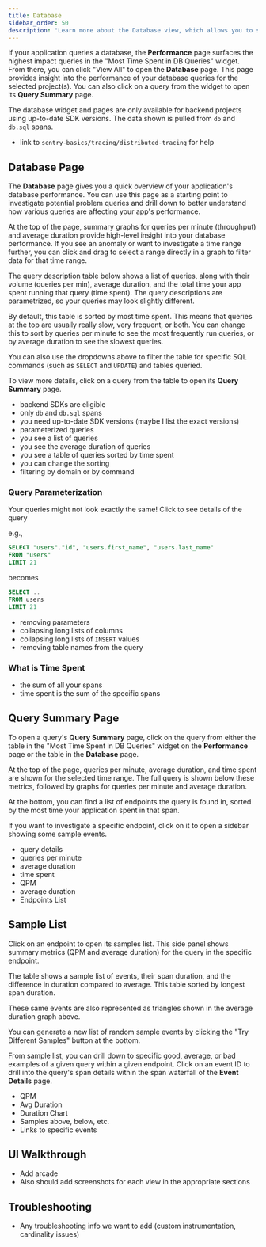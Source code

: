 ```yaml
---
title: Database
sidebar_order: 50
description: "Learn more about the Database view, which allows you to see your database queries, and debug their performance."
---
```


If your application queries a database, the **Performance** page surfaces the highest impact queries in the "Most Time Spent in DB Queries" widget. From there, you can click "View All" to open the **Database** page. This page provides insight into the performance of your database queries for the selected project(s). You can also click on a query from the widget to open its **Query Summary** page.

The database widget and pages are only available for backend projects using up-to-date SDK versions. The data shown is pulled from `db` and `db.sql` spans.

- link to `sentry-basics/tracing/distributed-tracing` for help

## Database Page

The **Database** page gives you a quick overview of your application's database performance. You can use this page as a starting point to investigate potential problem queries and drill down to better understand how various queries are affecting your app's performance.

At the top of the page, summary graphs for queries per minute (throughput) and average duration provide high-level insight into your database performance. If you see an anomaly or want to investigate a time range further, you can click and drag to select a range directly in a graph to filter data for that time range.

The query description table below shows a list of queries, along with their volume (queries per min), average duration, and the total time your app spent running that query (time spent). The query descriptions are parametrized, so your queries may look slightly different.

By default, this table is sorted by most time spent. This means that queries at the top are usually really slow, very frequent, or both. You can change this to sort by queries per minute to see the most frequently run queries, or by average duration to see the slowest queries.

You can also use the dropdowns above to filter the table for specific SQL commands (such as `SELECT` and `UPDATE`) and tables queried.

To view more details, click on a query from the table to open its **Query Summary** page.

- backend SDKs are eligible
- only `db` and `db.sql` spans
- you need up-to-date SDK versions (maybe I list the exact versions)
- parameterized queries
- you see a list of queries
- you see the average duration of queries
- you see a table of queries sorted by time spent
- you can change the sorting
- filtering by domain or by command

### Query Parameterization

Your queries might not look exactly the same! Click to see details of the query

e.g.,

```sql
SELECT "users"."id", "users.first_name", "users.last_name"
FROM "users"
LIMIT 21
```

becomes

```sql
SELECT ..
FROM users
LIMIT 21
```

- removing parameters
- collapsing long lists of columns
- collapsing long lists of `INSERT` values
- removing table names from the query

### What is Time Spent

- the sum of all your spans
- time spent is the sum of the specific spans

## Query Summary Page

To open a query's **Query Summary** page, click on the query from either the table in the "Most Time Spent in DB Queries" widget on the **Performance** page or the table in the **Database** page.

At the top of the page, queries per minute, average duration, and time spent are shown for the selected time range. The full query is shown below these metrics, followed by graphs for queries per minute and average duration.

At the bottom, you can find a list of endpoints the query is found in, sorted by the most time your application spent in that span.

If you want to investigate a specific endpoint, click on it to open a sidebar showing some sample events.

- query details
- queries per minute
- average duration
- time spent
- QPM
- average duration
- Endpoints List

## Sample List

Click on an endpoint to open its samples list. This side panel shows summary metrics (QPM and average duration) for the query in the specific endpoint.

The table shows a sample list of events, their span duration, and the difference in duration compared to average. This table sorted by longest span duration.

These same events are also represented as triangles shown in the average duration graph above.

You can generate a new list of random sample events by clicking the "Try Different Samples" button at the bottom.

From sample list, you can drill down to specific good, average, or bad examples of a given query within a given endpoint. Click on an event ID to drill into the query's span details within the span waterfall of the **Event Details** page.

- QPM
- Avg Duration
- Duration Chart
- Samples above, below, etc.
- Links to specific events

## UI Walkthrough

- Add arcade
- Also should add screenshots for each view in the appropriate sections

## Troubleshooting

- Any troubleshooting info we want to add (custom instrumentation, cardinality issues)
